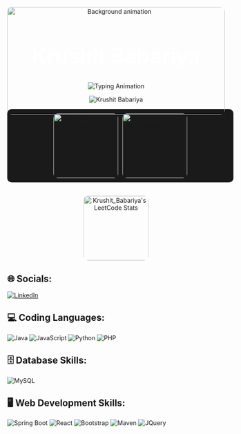 <!-- Animated Header with Background GIF -->
<p align="center">
  <img src="https://media.giphy.com/media/9bTjZrytydVRK/giphy.gif" width="100%" height="250" style="border-radius: 10px;" alt="Background animation">
</p>
<h1 align="center" style="color: white; margin-top: -180px; font-size: 48px; font-weight: bold;">Krushit Babariya</h1>


<!-- Typing Animation -->
<p align="center">
  <img src="https://readme-typing-svg.herokuapp.com/?lines=Hellooooooooooooooo;Welcome+to+my+profile!;Have+a+look+around!&font=Fira%20Code&color=%23D62F79&center=true&width=280&height=50" alt="Typing Animation" style="max-width: 100%;" />
</p>

<!-- Profile View Counter -->
<p align="center">
  <img src="https://komarev.com/ghpvc/?username=Krushit-Babariya&label=Profile%20views&color=0e75b6&style=flat" alt="Krushit Babariya" />
</p>

<!-- GitHub & LeetCode Stats -->
<div style="display: flex; justify-content: center; align-items: center; background-color: #1a1a1a; padding: 10px; border-radius: 10px; gap: 10px; width: 100%">
  <!-- GitHub Stats -->
  <img src="https://github-readme-stats.vercel.app/api?username=Krushit-Babariya&show_icons=true&theme=tokyonight&count_private=true" alt="Krushit_Babariya's GitHub Stats" style="height: 150px; border-radius: 10px;"/>
  
  <!-- Top Languages Stats -->
  <img src="https://github-readme-stats.vercel.app/api/top-langs/?username=Krushit-Babariya&langs_count=5&theme=tokyonight&layout=compact" alt="Krushit_Babariya's Top Languages" style="height: 150px; border-radius: 10px;" />
  
</div>
<br>
  
  <p align="center">
  <!-- LeetCode Stats -->
  <img src="https://leetcode.card.workers.dev/Krushit_40_?theme=dark&font=baloo&extension=null&border=2&border_radius=10" alt="Krushit_Babariya's LeetCode Stats" style="height: 150px; border-radius: 10px; max-width: 100%;" />
  </p>

<!-- Social Links -->
<h2>🌐 Socials:</h2>
<p>
  <a href="https://www.linkedin.com/in/krushit-babariya-8a81b62b0?utm_source=share&utm_campaign=share_via&utm_content=profile&utm_medium=android_app">
    <img src="https://skillicons.dev/icons?i=linkedin" alt="LinkedIn" />
  </a>
</p>

<!-- Coding Languages -->
<h2>💻 Coding Languages:</h2>
<p>
  <img src="https://skillicons.dev/icons?i=java" alt="Java" />
  <img src="https://skillicons.dev/icons?i=javascript" alt="JavaScript" />
  <img src="https://skillicons.dev/icons?i=python" alt="Python" />
  <img src="https://skillicons.dev/icons?i=php" alt="PHP" />
</p>

<!-- Database Skills -->
<h2 align="">🗄️ Database Skills:</h2>
<p align="">
  <img src="https://skillicons.dev/icons?i=mysql" alt="MySQL" />
</p>

<!-- Web Development Skills -->
<h2 align="">🖥️ Web Development Skills:</h2>
<p align="">
  <img src="https://skillicons.dev/icons?i=spring" alt="Spring Boot" />
  <img src="https://skillicons.dev/icons?i=react" alt="React" />
  <img src="https://skillicons.dev/icons?i=bootstrap" alt="Bootstrap" />
  <img src="https://skillicons.dev/icons?i=maven" alt="Maven" />
  <img src="https://skillicons.dev/icons?i=jquery" alt="JQuery" />
</p>
